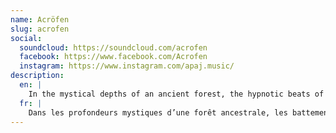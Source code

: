 ```yaml
---
name: Acröfen
slug: acrofen
social:
  soundcloud: https://soundcloud.com/acrofen
  facebook: https://www.facebook.com/Acrofen
  instagram: https://www.instagram.com/apaj.music/
description:
  en: |
    In the mystical depths of an ancient forest, the hypnotic beats of psytrance intertwine with the whispers of the leaves and the rustle of the branches. A sensory journey begins, where electronic rhythms merge harmoniously with the vital energy of nature. Ethereal sounds drift into the depths of the vegetation, creating an enchanting atmosphere where time seems suspended. At the heart of this soundscape, spirits awaken and souls connect, dancing to the rhythm of the universe and being carried away by the magic of the forest psytrance.
  fr: |
    Dans les profondeurs mystiques d’une forêt ancestrale, les battements hypnotiques de la psytrance s’entremêlent avec les murmures des feuilles et le frisson des branches. Un voyage sensoriel débute, où les rythmes électroniques fusionnent harmonieusement avec l’énergie vitale de la nature. Les sons éthérés se perdent dans les tréfonds de la végétation, créant une atmosphère envoûtante où le temps semble suspendu. Au cœur de ce paysage sonore, les esprits s’éveillent et les âmes se connectent, dansant au rythme de l’univers et se laissant emporter par la magie de la psytrance forestière.
---
```


